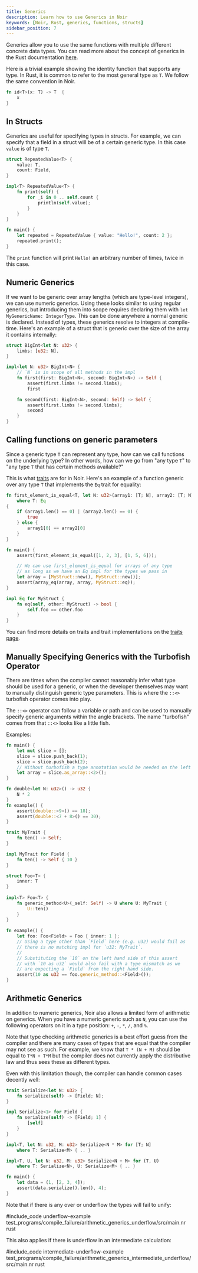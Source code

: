 ```yaml
---
title: Generics
description: Learn how to use Generics in Noir
keywords: [Noir, Rust, generics, functions, structs]
sidebar_position: 7
---
```


Generics allow you to use the same functions with multiple different concrete data types. You can
read more about the concept of generics in the Rust documentation
[here](https://doc.rust-lang.org/book/ch10-01-syntax.html).

Here is a trivial example showing the identity function that supports any type. In Rust, it is
common to refer to the most general type as `T`. We follow the same convention in Noir.

```rust
fn id<T>(x: T) -> T  {
    x
}
```

## In Structs

Generics are useful for specifying types in structs. For example, we can specify that a field in a
struct will be of a certain generic type. In this case `value` is of type `T`.

```rust
struct RepeatedValue<T> {
    value: T,
    count: Field,
}

impl<T> RepeatedValue<T> {
    fn print(self) {
        for _i in 0 .. self.count {
            println(self.value);
        }
    }
}

fn main() {
    let repeated = RepeatedValue { value: "Hello!", count: 2 };
    repeated.print();
}
```

The `print` function will print `Hello!` an arbitrary number of times, twice in this case.

## Numeric Generics

If we want to be generic over array lengths (which are type-level integers), we can use numeric
generics. Using these looks similar to using regular generics, but introducing them into scope
requires declaring them with `let MyGenericName: IntegerType`. This can be done anywhere a normal
generic is declared. Instead of types, these generics resolve to integers at compile-time.
Here's an example of a struct that is generic over the size of the array it contains internally:

```rust
struct BigInt<let N: u32> {
    limbs: [u32; N],
}

impl<let N: u32> BigInt<N> {
    // `N` is in scope of all methods in the impl
    fn first(first: BigInt<N>, second: BigInt<N>) -> Self {
        assert(first.limbs != second.limbs);
        first

    fn second(first: BigInt<N>, second: Self) -> Self {
        assert(first.limbs != second.limbs);
        second
    }
}
```

## Calling functions on generic parameters

Since a generic type `T` can represent any type, how can we call functions on the underlying type?
In other words, how can we go from "any type `T`" to "any type `T` that has certain methods available?"

This is what [traits](../concepts/traits.md) are for in Noir. Here's an example of a function generic over
any type `T` that implements the `Eq` trait for equality:

```rust
fn first_element_is_equal<T, let N: u32>(array1: [T; N], array2: [T; N]) -> bool 
    where T: Eq
{
    if (array1.len() == 0) | (array2.len() == 0) {
        true
    } else {
        array1[0] == array2[0]
    }
}

fn main() {
    assert(first_element_is_equal([1, 2, 3], [1, 5, 6]));

    // We can use first_element_is_equal for arrays of any type
    // as long as we have an Eq impl for the types we pass in
    let array = [MyStruct::new(), MyStruct::new()];
    assert(array_eq(array, array, MyStruct::eq));
}

impl Eq for MyStruct {
    fn eq(self, other: MyStruct) -> bool {
        self.foo == other.foo
    }
}
```

You can find more details on traits and trait implementations on the [traits page](../concepts/traits.md).

## Manually Specifying Generics with the Turbofish Operator

There are times when the compiler cannot reasonably infer what type should be used for a generic, or when the developer themselves may want to manually distinguish generic type parameters. This is where the `::<>` turbofish operator comes into play.

The `::<>` operator can follow a variable or path and can be used to manually specify generic arguments within the angle brackets.
The name "turbofish" comes from that `::<>` looks like a little fish.

Examples:
```rust
fn main() {
    let mut slice = [];
    slice = slice.push_back(1);
    slice = slice.push_back(2);
    // Without turbofish a type annotation would be needed on the left hand side
    let array = slice.as_array::<2>();
}
```
```rust
fn double<let N: u32>() -> u32 {
    N * 2
}
fn example() {
    assert(double::<9>() == 18);
    assert(double::<7 + 8>() == 30);
}
```
```rust
trait MyTrait {
    fn ten() -> Self;
}

impl MyTrait for Field {
    fn ten() -> Self { 10 }
}

struct Foo<T> {
    inner: T
}
        
impl<T> Foo<T> {
    fn generic_method<U>(_self: Self) -> U where U: MyTrait {
        U::ten()
    }
}
        
fn example() {
    let foo: Foo<Field> = Foo { inner: 1 };
    // Using a type other than `Field` here (e.g. u32) would fail as 
    // there is no matching impl for `u32: MyTrait`. 
    //
    // Substituting the `10` on the left hand side of this assert
    // with `10 as u32` would also fail with a type mismatch as we 
    // are expecting a `Field` from the right hand side.
    assert(10 as u32 == foo.generic_method::<Field>());
}
```

## Arithmetic Generics

In addition to numeric generics, Noir also allows a limited form of arithmetic on generics.
When you have a numeric generic such as `N`, you can use the following operators on it in a
type position: `+`, `-`, `*`, `/`, and `%`.

Note that type checking arithmetic generics is a best effort guess from the compiler and there
are many cases of types that are equal that the compiler may not see as such. For example,
we know that `T * (N + M)` should be equal to `T*N + T*M` but the compiler does not currently
apply the distributive law and thus sees these as different types.

Even with this limitation though, the compiler can handle common cases decently well:

```rust
trait Serialize<let N: u32> {
    fn serialize(self) -> [Field; N];
}

impl Serialize<1> for Field {
    fn serialize(self) -> [Field; 1] {
        [self]
    }
}

impl<T, let N: u32, M: u32> Serialize<N * M> for [T; N]
    where T: Serialize<M> { .. }

impl<T, U, let N: u32, M: u32> Serialize<N + M> for (T, U)
    where T: Serialize<N>, U: Serialize<M> { .. }

fn main() {
    let data = (1, [2, 3, 4]);
    assert(data.serialize().len(), 4);
}
```

Note that if there is any over or underflow the types will fail to unify:

#include_code underflow-example test_programs/compile_failure/arithmetic_generics_underflow/src/main.nr rust

This also applies if there is underflow in an intermediate calculation:

#include_code intermediate-underflow-example test_programs/compile_failure/arithmetic_generics_intermediate_underflow/src/main.nr rust

